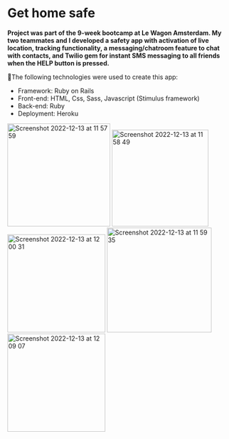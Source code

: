 
# Get home safe #
**Project was part of the 9-week bootcamp at Le Wagon Amsterdam. My two teammates and I developed a safety app with activation of live location, tracking functionality, a messaging/chatroom feature to chat with contacts, and Twilio gem for instant SMS messaging to all friends when the HELP button is pressed.**

:wrench:The following technologies were used to create this app:
  * Framework: Ruby on Rails
  * Front-end: HTML, Css, Sass, Javascript (Stimulus framework)
  * Back-end: Ruby
  * Deployment: Heroku



<div>
<img width="231" alt="Screenshot 2022-12-13 at 11 57 59" src="https://user-images.githubusercontent.com/59801811/207300830-f21311bf-91a0-4fe6-b19b-aaff76960daa.png">
<img width="217" alt="Screenshot 2022-12-13 at 11 58 49" src="https://user-images.githubusercontent.com/59801811/207300849-1eb28047-4398-4e21-8284-d3fa512ea8df.png">
<img width="220" alt="Screenshot 2022-12-13 at 12 00 31" src="https://user-images.githubusercontent.com/59801811/207300813-6ae7bb23-8fd6-435b-8bfe-493b9d0b3a46.png">
<img width="235" alt="Screenshot 2022-12-13 at 11 59 35" src="https://user-images.githubusercontent.com/59801811/207300837-a4445f16-b59f-48e3-8e3a-b82e7a54859b.png">
<img width="220" alt="Screenshot 2022-12-13 at 12 09 07" src="https://user-images.githubusercontent.com/59801811/207302202-c1901836-73da-4bcf-b279-769630a6dfff.png">
</div>
